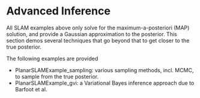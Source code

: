 # Advanced Inference

All SLAM examples above only solve for the maximum-a-posteriori (MAP) solution, and provide a Gaussian approximation to the posterior. This section demos several techniques that go beyond that to get closer to the true posterior.

The following examples are provided

- PlanarSLAMExample_sampling: various sampling methods, incl. MCMC, to sample from the true posterior.
- PlanarSLAMExample_gvi: a Variational Bayes inference approach due to Barfoot et al.


